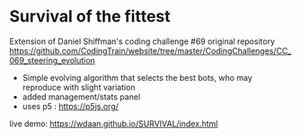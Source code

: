 # Survival of the fittest
Extension of Daniel Shiffman's coding challenge #69
original repository https://github.com/CodingTrain/website/tree/master/CodingChallenges/CC_069_steering_evolution

- Simple evolving algorithm that selects the best bots, who may reproduce with slight variation
- added management/stats panel
- uses p5 : https://p5js.org/


live demo: https://wdaan.github.io/SURVIVAL/index.html
